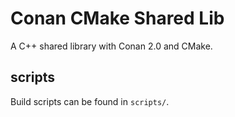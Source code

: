 # Conan CMake Shared Lib

A C++ shared library with Conan 2.0 and CMake.

## scripts

Build scripts can be found in `scripts/`.
